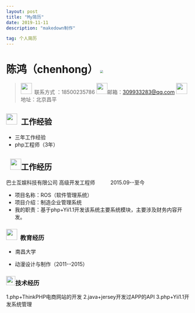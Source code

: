 ```yaml
---
layout: post
title: "My简历"
date: 2019-11-11 
description: "makedown制作"

tag: 个人简历
---   
```


# **陈鸿**（chenhong）		<img src="/home/chenhong/chenhong7664.github.io/images/a.jpg" style="zoom: 50%;" />	
>  <img src="/home/chenhong/图片/dianhua.png" style="width:30px"/>&ensp;联系方式 ：18500235786
> <img src=" /home/chenhong/图片/youxiang.png" style="width:30px">邮箱：309933283@qq.com
> <img src="/home/chenhong/图片/dizhi.png" style="width:30px">&ensp;地址：北京昌平

##   <img src="/home/chenhong/图片/renwu.jpeg" style="width:30px">&ensp;工作经验
- 三年工作经验
- php工程师（3年）
## &ensp;<img src="/home/chenhong/图片/bao.png" style="width:30px;" />工作经历
 巴士互娱科技有限公司
 高级开发工程师&ensp;&ensp;&ensp;&ensp;&ensp;&ensp;2015.09--至今

- 项目名称：ROS（软件管理系统）
- 项目介绍：制造企业管理系统
- 我的职责：基于php+Yii1.1开发该系统主要系统模块，主要涉及财务内容开发。
###  <img src="/home/chenhong/图片/bi.png" style="width:30px" style="width:30px">&ensp;教育经历
- <img src="/home/chenhong/图片/heiban.jpeg" style="zoom:8%;" />南昌大学

- 动漫设计与制作（2011--2015）
### <img src="/home/chenhong/图片/bailing.png" style="width:25px;" />技术经历
1.php+ThinkPHP电商网站的开发 
2.java+jersey开发过APP的API
3.php+Yii1.1开发系统管理


​	
